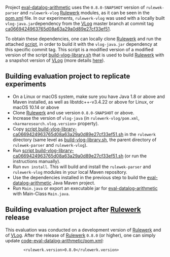 Project [eval-datalog-arithmetic](https://github.com/knowsys/eval-datalog-arithmetic/tree/main/code-eval-datalog-arithmetic) uses the `0.8.0-SNAPSHOT` version of `rulewek-parser` and `rulewerk-vlog` [Rulewerk](https://github.com/knowsys/rulewerk)  modules, as it can be seen in the [pom.xml](https://github.com/knowsys/eval-datalog-arithmetic/blob/main/code-eval-datalog-arithmetic/pom.xml) file. In our experiments, `rulewerk-vlog` was used with a locally built `vlog-java.jar`dependency from the [VLog](https://github.com/karmaresearch/vlog) master branch at commit tag [ca0669424963765d08a63a29a0d89e27cf33ef51](https://github.com/karmaresearch/vlog/commit/ca0669424963765d08a63a29a0d89e27cf33ef51). 

To obtain these dependencies, one can locally clone [Rulewerk](https://github.com/knowsys/rulewerk) and run the attached [script](https://github.com/knowsys/eval-datalog-arithmetic/blob/main/build-vlog-library-ca0669424963765d08a63a29a0d89e27cf33ef51.sh), in order to build it with the `vlog-java.jar` dependency at this specific commit tag. This script is a modified version of a modified version of the script [build-vlog-library.sh](https://github.com/knowsys/rulewerk/blob/master/build-vlog-library.sh) that is used to build [Rulewerk](https://github.com/knowsys/rulewerk) with a snapshot version of [VLog](https://github.com/karmaresearch/vlog) (more details [here](https://github.com/knowsys/rulewerk#installation)).

## Building evaluation project to replicate experiments
* On a Linux or macOS system, make sure you have Java 1.8 or above and Maven installed, as well as libstdc++-v3.4.22 or above for Linux, or macOS 10.14 or above 
* Clone [Rulewerk](https://github.com/knowsys/rulewerk) and use version `0.8.0-SNAPSHOT` or above.
* Increase the version of `vlog-java` (in `rulewerk-vlog/pom.xml`, `<karmaresearch.vlog.version>` property).
* Copy [script build-vlog-library-ca0669424963765d08a63a29a0d89e27cf33ef51.sh](https://github.com/knowsys/eval-datalog-arithmetic/blob/main/build-vlog-library-ca0669424963765d08a63a29a0d89e27cf33ef51.sh) in the `rulewerk` directory (same level as [build-vlog-library.sh](https://github.com/knowsys/rulewerk/blob/master/build-vlog-library.sh), the parent directory of `rulewek-parser` and `rulewerk-vlog`).
* Run [script build-vlog-library-ca0669424963765d08a63a29a0d89e27cf33ef51.sh](https://github.com/knowsys/eval-datalog-arithmetic/blob/main/build-vlog-library-ca0669424963765d08a63a29a0d89e27cf33ef51.sh) (or run the instructions manually).
* Run `mvn install`. This will build  and install the `rulewek-parser` and `rulewerk-vlog` modules in your local Maven repository.
* Use the dependencies installed in the previous step to build the [eval-datalog-arithmetic](https://github.com/knowsys/eval-datalog-arithmetic/tree/main/code-eval-datalog-arithmetic) Java Maven project.
* Run `Main.java` or export an executable jar for [eval-datalog-arithmetic](https://github.com/knowsys/eval-datalog-arithmetic/tree/main/code-eval-datalog-arithmetic) with Main-Class `Main.java`.

## Building evaluation project after [Rulewerk](https://github.com/knowsys/rulewerk) release
This evaluation was conducted on a development version of [Rulewerk](https://github.com/knowsys/rulewerk) and of [VLog](https://github.com/karmaresearch/vlog). After the release of [Rulewerk](https://github.com/knowsys/rulewerk) `0.8.0` (or higher), one can simply update [code-eval-datalog-arithmetic/pom.xml](https://github.com/knowsys/eval-datalog-arithmetic/blob/main/code-eval-datalog-arithmetic/pom.xml):

    		<rulewerk.version>0.8.0</rulewerk.version>



